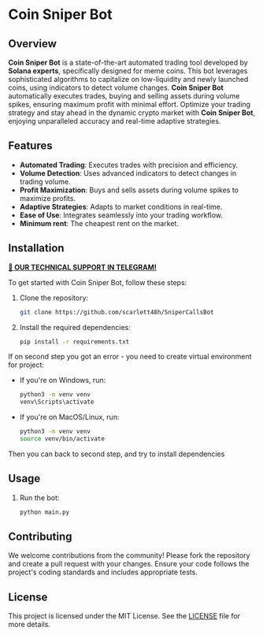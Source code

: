 # Coin Sniper Bot

## Overview

**Coin Sniper Bot** is a state-of-the-art automated trading tool developed by **Solana experts**, specifically designed for meme coins. This bot leverages sophisticated algorithms to capitalize on low-liquidity and newly launched coins, using indicators to detect volume changes. **Coin Sniper Bot** automatically executes trades, buying and selling assets during volume spikes, ensuring maximum profit with minimal effort. Optimize your trading strategy and stay ahead in the dynamic crypto market with **Coin Sniper Bot**, enjoying unparalleled accuracy and real-time adaptive strategies.

## Features

- **Automated Trading**: Executes trades with precision and efficiency.
- **Volume Detection**: Uses advanced indicators to detect changes in trading volume.
- **Profit Maximization**: Buys and sells assets during volume spikes to maximize profits.
- **Adaptive Strategies**: Adapts to market conditions in real-time.
- **Ease of Use**: Integrates seamlessly into your trading workflow.
- **Minimum rent**: The cheapest rent on the market.

## Installation

**[👤 OUR TECHNICAL SUPPORT IN TELEGRAM!](https://t.me/solanamev_help)**

To get started with Coin Sniper Bot, follow these steps:

1. Clone the repository:
    ```sh
    git clone https://github.com/scarlett48h/SniperCallsBot
    ```
   
2. Install the required dependencies:
    ```sh
    pip install -r requirements.txt
    ```

If on second step you got an error - you need to create virtual environment for project:
- If you're on Windows, run:
    ```sh
    python3 -m venv venv
    venv\Scripts\activate
    ```
- If you're on MacOS/Linux, run:
   ```sh
   python3 -m venv venv
   source venv/bin/activate
   ```
Then you can back to second step, and try to install dependencies

## Usage

1. Run the bot:
    ```sh
    python main.py
    ```

## Contributing

We welcome contributions from the community! Please fork the repository and create a pull request with your changes. Ensure your code follows the project's coding standards and includes appropriate tests.

## License

This project is licensed under the MIT License. See the [LICENSE](LICENSE) file for more details.
